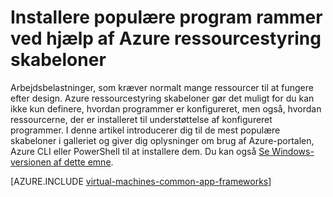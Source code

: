 <properties
   pageTitle="Installere programmet strukturer | Microsoft Azure"
   description="Oprette populære program strukturer på Linux og Windows FOS med Azure ressourcestyring skabeloner for at installere Active Directory, Docker og meget mere."
   services="virtual-machines-linux"
   documentationCenter="virtual-machines"
   authors="squillace"
   manager="timlt"
   editor=""
   tags="azure-resource-manager" />

<tags
   ms.service="virtual-machines-linux"
   ms.devlang="na"
   ms.topic="article"
   ms.tgt_pltfrm="vm-linux"
   ms.workload="infrastructure"
   ms.date="08/29/2016"
   ms.author="rasquill"/>

# <a name="deploy-popular-application-frameworks-using-azure-resource-manager-templates"></a>Installere populære program rammer ved hjælp af Azure ressourcestyring skabeloner

Arbejdsbelastninger, som kræver normalt mange ressourcer til at fungere efter design. Azure ressourcestyring skabeloner gør det muligt for du kan ikke kun definere, hvordan programmer er konfigureret, men også, hvordan ressourcerne, der er installeret til understøttelse af konfigureret programmer. I denne artikel introducerer dig til de mest populære skabeloner i galleriet og giver dig oplysninger om brug af Azure-portalen, Azure CLI eller PowerShell til at installere dem. Du kan også [Se Windows-versionen af dette emne](virtual-machines-windows-app-frameworks.md).

[AZURE.INCLUDE [virtual-machines-common-app-frameworks](../../includes/virtual-machines-common-app-frameworks.md)]

